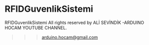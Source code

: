 # RFIDGuvenlikSistemi
RFIDGuvenlikSistemi
All rights reserved by ALİ SEVİNDİK -ARDUINO HOCAM YOUTUBE CHANNEL.
>>>arduino.hocam@gmail.com
